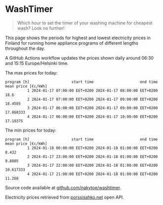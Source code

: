 
# WashTimer

> Which hour to set the timer of your washing machine for cheapest wash? Look no further!

This page shows the periods for highest and lowest electricity prices in Finland 
for running home appliance programs of different lengths throughout the day. 

A GitHub Actions workflow updates the prices shown daily around 06:30 and 15:15 Europe/Helsinki time.

The max prices for today:

	program [h]                   start time                     end time mean price [€c/kWh]
	          1 2024-01-17 07:00:00 EET+0200 2024-01-17 08:00:00 EET+0200                18.6
	          2 2024-01-17 07:00:00 EET+0200 2024-01-17 09:00:00 EET+0200             18.4585
	          3 2024-01-17 06:00:00 EET+0200 2024-01-17 09:00:00 EET+0200           17.868333
	          4 2024-01-17 06:00:00 EET+0200 2024-01-17 10:00:00 EET+0200            17.18375

The min prices for today:

	program [h]                   start time                     end time mean price [€c/kWh]
	          1 2024-01-18 00:00:00 EET+0200 2024-01-18 01:00:00 EET+0200               8.432
	          2 2024-01-17 23:00:00 EET+0200 2024-01-18 01:00:00 EET+0200              9.8805
	          3 2024-01-17 22:00:00 EET+0200 2024-01-18 01:00:00 EET+0200           10.617333
	          4 2024-01-17 21:00:00 EET+0200 2024-01-18 01:00:00 EET+0200              11.268


Source code available at [github.com/nakytoe/washtimer](https://github.com/nakytoe/washtimer).

Electricity prices retrieved from [porssisahko.net](https://porssisahko.net/api) open API.
